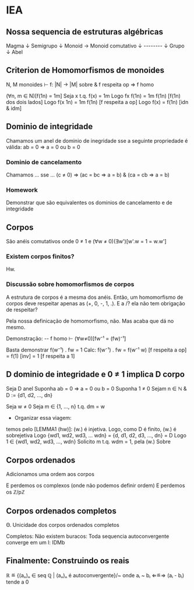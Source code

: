 # IEA

## Nossa sequencia de estruturas algébricas

Magma
↓
Semigrupo 
↓
Monoid → Monoid comutativo 
↓ -------- ↓
Grupo 
↓
Abel

## Criterion de Homomorfismos de monoides

N, M monoides ⊢ f: |N| → |M| sobre & f respeita op ⇒ f homo

(∀n, m ∈ N)[f(1n) = 1m]
Seja x t.q. f(x) = 1m
Logo fx f(1n) = 1m f(1n) [f(1n) dos dois lados]
Logo f(x 1n) = 1m f(1n)  [f respeita a op]
Logo f(x) = f(1n) [idn & idm]

## Dominio de integridade

Chamamos um anel de dominio de inegridade sse a seguinte propriedade é válida: ab = 0 ⇒ a = 0 ou b = 0

### Dominio de cancelamento

Chamamos ... sse ... (c ≠ 0) ⇒ (ac = bc ⇒ a = b) & (ca = cb ⇒ a = b)

### Homework

Demonstrar que são equivalentes os dominios de cancelamento e de integridade

## Corpos

São anéis comutativos onde 0 ≠ 1 e (∀w ≠ 0)(∃w')[w'.w = 1 = w.w']

### Existem corpos finitos?

Hw.

### Discussão sobre homomorfismos de corpos

A estrutura de corpos é a mesma dos anéis. Então, um homomorfismo de corpos deve respeitar apenas as (+, 0, -, 1, .). E a /? ela não tem obrigação de respeitar?

Pela nossa definicação de homomorfismo, não. Mas acaba que dá no mesmo.

Demonstração: -- f homo ⊢ (∀w≠0)[fw⁻¹ = (fw)⁻¹]

Basta demonstrar f(w⁻¹) . fw = 1
Calc: f(w⁻¹) . fw
= f(w⁻¹ w) [f respeita a op]
= f(1) [inv]
= 1 [f respeita a 1]

## D dominio de integridade e 0 ≠ 1 implica D corpo

Seja D anel
Suponha ab = 0 ⇒ a = 0 ou b = 0
Suponha 1 ≠ 0
Sejam n ∈ ℕ & D := {d1, d2, ..., dn}

Seja w ≠ 0
Seja m ∈ {1, ..., n} t.q. dm = w 

- Organizar essa viagem:

temos pelo [LEMMA1 (hw)]: (w.) é injetiva.
Logo, como D é finito, (w.) é sobrejetiva
Logo {wd1, wd2, wd3, ... wdn} = {d, d1, d2, d3, ..., dn} = D
Logo 1 ∈ {wd1, wd2, wd3, ..., wdn}
Solicito m t.q. wdm = 1, pela (w.) Sobre

## Corpos ordenados

Adicionamos uma ordem aos corpos

E perdemos os complexos (onde não podemos definir ordem)
E perdemos os ℤ/pℤ

## Corpos ordenados completos

Θ. Unicidade dos corpos ordenados completos

Completos: Não existem buracos: Toda sequencia autoconvergente converge em um l: IDMb

## Finalmente: Construindo os reais

ℝ ≝ {(aₙ)ₙ ∈ seq ℚ | (aₙ)ₙ é autoconvergente}/~ 
onde aᵢ ~ bᵢ ⇐≝⇒ (aᵢ - bᵢ) tende a 0
